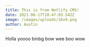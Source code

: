 ```yaml
---
title: This is from Netlify CMS!
date: 2021-06-17T18:47:03.542Z
image: /images/uploads/16x9.png
author: Austin
---
```

Holla yoooo binbg bow wee boo wow